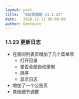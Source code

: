 ```yaml
---
layout: post
title:  "B站录播姬 v1.1.23"
date:   2020-12-11 00:00:00
author: Genteure
---
```


### 1.1.23 更新日志

- 在房间列表页增加了几个菜单项
  - 打开目录
  - 是否全部自动录制
  - 排序
  - 显示日志
- 增加了一个公告页
- 其他细节调整

